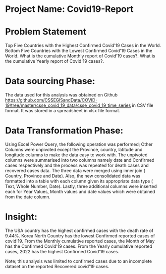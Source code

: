 # Project Name: Covid19-Report

# Problem Statement
Top Five Countries with the Highest Confirmed Covid'19 Cases in the World.
Bottom Five Countries with the Lowest Confirmed Covid'19 Cases in the World.
What is the cumulative Monthly report of Covid'19 cases?.
What is the cumulative Yearly report of Covid'19 cases?.

# Data sourcing Phase:
The data used for this analysis was obtained on Github https://github.com/CSSEGISandData/COVID-19/tree/master/csse_covid_19_data/csse_covid_19_time_series in CSV file format.
It was stored in a spreadsheet in xlsx file format.

# Data Transformation Phase:
Using Excel Power Query, the following operation was performed;
Other Columns were unpivoted except the Province, country, latitude and longitude columns to make the data easy to work with.
The unpivoted columns were summarised into two columns namely date and Confirmed cases respectively and the process was repeated for death cases and recovered cases data.
The three data were merged using inner join ( Country, Province and Date).
Also, the new consolidated data was formatted into a table with each column given its appropriate data type ( Text, Whole Number, Date).
Lastly, three additional columns were inserted each for Year Values, Month values and date values which were obtained from the date column.

# Insight:
The USA country has the highest confirmed cases with the death rate of 9.44%.
Korea North Country has the lowest Confirmed reported cases of covid'19.
From the  Monthly cumulative reported cases, the Month of May has the Confirmed Covid'19 cases.
From the  Yearly cumulative reported cases, 2022 has the highest Confirmed Covid'19 cases.

Note; this analysis was limited to confirmed cases due to an incomplete dataset on the reported Recovered covid'19 cases.
